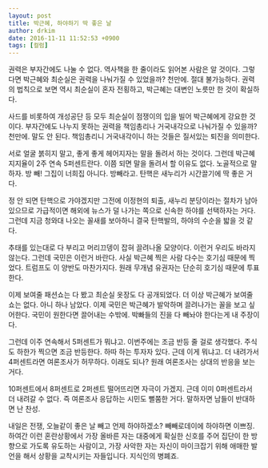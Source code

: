 ```yaml
---
layout: post
title: 박근혜, 하야하기 딱 좋은 날
author: drkim
date: 2016-11-11 11:52:53 +0900
tags: [컬럼]
---
```

권력은 부자간에도 나눌 수 없다. 역사책을 한 줄이라도 읽어본 사람은 알 것이다. 그렇다면 박근혜와 최순실은 권력을 나눠가질 수 있었을까? 천만에. 절대 불가능하다. 권력의 법칙으로 보면 역시 최순실이 혼자 전횡하고, 박근혜는 대변인 노릇만 한 것이 확실하다. 

  


사드를 비롯하여 개성공단 등 모두 최순실이 점쟁이의 입을 빌어 박근혜에게 강요한 것이다. 부자간에도 나누지 못하는 권력을 책임총리나 거국내각으로 나눠가질 수 있을까? 천만에. 말도 안 된다. 책임총리니 거국내각이니 하는 것들은 질서있는 퇴진을 의미한다. 

  


서로 얼굴 붉히지 말고, 좋게 좋게 헤어지자는 말을 돌려서 하는 것이다. 그런데 박근혜 지지율이 2주 연속 5퍼센트란다. 이쯤 되면 말을 돌려서 할 이유도 없다. 노골적으로 말하자. 방 빼! 그집이 너희집 아니다. 방빼라고. 탄핵은 새누리가 시간끌기에 딱 좋은 거다. 

  


정 안 되면 탄핵으로 가야겠지만 그전에 이정현의 퇴출, 새누리 분당이라는 절차가 남아있으므로 가급적이면 해외에 뉴스가 덜 나가는 쪽으로 신속한 하야를 선택하자는 거다. 그런데 지금 청와대 나오는 꼴새를 보아하니 결국 탄핵발의, 하야의 수순을 밟을 것 같다. 

  


추태를 있는대로 다 부리고 머리끄뎅이 잡혀 끌려나올 모양이다. 이런거 우리도 바라지 않는다. 그런데 국민은 이런거 바란다. 사실 박근혜 찍은 사람 다수는 호기심 때문에 찍었다. 트럼프도 이 양반도 마찬가지다. 원래 무개념 유권자는 단순히 호기심 때문에 투표한다. 

  


이제 보여줄 패션쇼는 다 봤고 최순실 옷장도 다 공개되었다. 더 이상 박근혜가 보여줄 쇼는 없다. 아니 하나 남았다. 이제 국민은 박근혜가 발악하며 끌려나가는 꼴을 보고 싶어한다. 국민이 원한다면 끌어내는 수밖에. 박빠들의 진을 다 빼놔야 한다는게 내 주장이다. 

  


그런데 이주 연속해서 5퍼센트가 뭐냐고. 이번주에는 조금 반등 줄 걸로 생각했다. 주식도 하한가 찍으면 조금 반등한다. 하따 하는 투자자 있다. 근데 이게 뭐냐고. 더 내려가서 4퍼센트라면 여론조사가 허무하다. 이래도 되나? 원래 여론조사는 상대의 반응을 보는 거다. 

  


10퍼센트에서 8퍼센트로 2퍼센트 떨어뜨리면 자극이 가겠지. 근데 이미 0퍼센트라서 더 내려갈 수 없다. 즉 여론조사 응답하는 시민도 뻘쭘한 거다. 말하자면 남들이 반대하면 난 찬성.    


  


내일은 전쟁, 오늘같이 좋은 날 빼고 언제 하야하겠소? 빼빼로데이에 하야하면 이쁘징. 하여간 이런 혼란상황에서 가장 올바른 자는 대중에게 확실한 신호를 주어 집단이 한 방향으로 가도록 유도하는 사람이고, 가장 사악한 자는 자신이 마이크잡기 위해 애매한 발언을 해서 상황을 교착시키는 자들입니다. 지식인의 병폐죠.